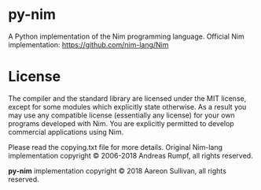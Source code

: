 # py-nim
A Python implementation of the Nim programming language. Official Nim implementation: https://github.com/nim-lang/Nim

# License

The compiler and the standard library are licensed under the MIT license, except for some modules which explicitly state otherwise. As a result you may use any compatible license (essentially any license) for your own programs developed with Nim. You are explicitly permitted to develop commercial applications using Nim.

Please read the copying.txt file for more details.
Original Nim-lang implementation copyright © 2006-2018 Andreas Rumpf, all rights reserved.

**py-nim** implementation copyright © 2018 Aareon Sullivan, all rights reserved.
